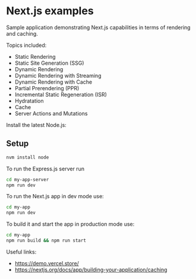 # Next.js examples

Sample application demonstrating Next.js capabilities in terms of rendering and caching.

Topics included:

- Static Rendering
- Static Site Generation (SSG)
- Dynamic Rendering
- Dynamic Rendering with Streaming
- Dynamic Rendering with Cache
- Partial Prerendering (PPR)
- Incremental Static Regeneration (ISR)
- Hydratation
- Cache
- Server Actions and Mutations

Install the latest Node.js:

## Setup

```bash
nvm install node
```

To run the Express.js server run

```bash
cd my-app-server
npm run dev
```


To run the Next.js app in dev mode use:

```bash
cd my-app
npm run dev
```

To build it and start the app in production mode use:

```bash
cd my-app
npm run build && npm run start 
```

Useful links:

- <https://demo.vercel.store/>
- <https://nextjs.org/docs/app/building-your-application/caching>




